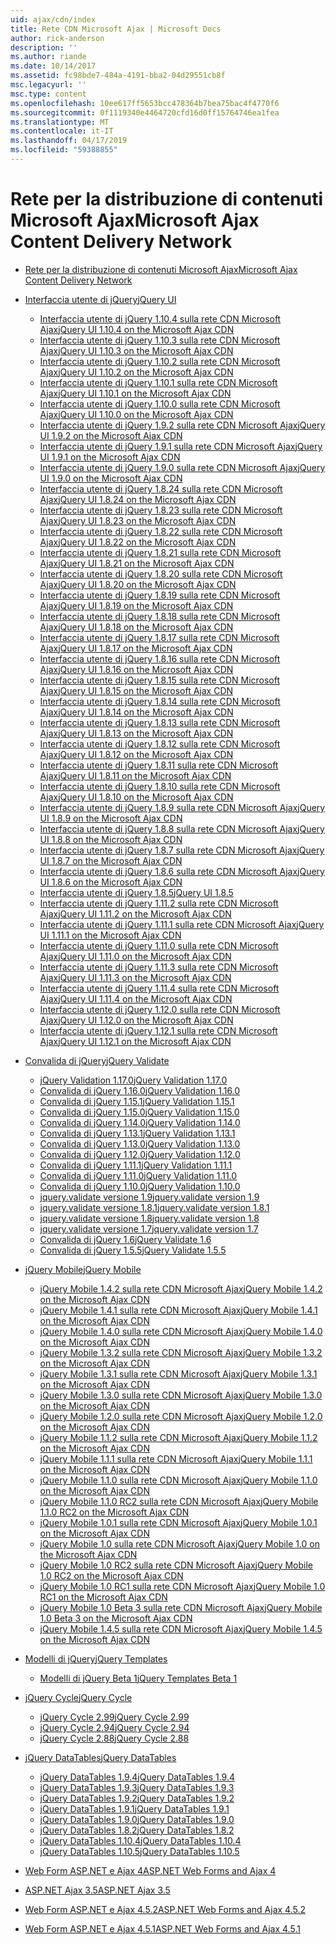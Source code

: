 ```yaml
---
uid: ajax/cdn/index
title: Rete CDN Microsoft Ajax | Microsoft Docs
author: rick-anderson
description: ''
ms.author: riande
ms.date: 10/14/2017
ms.assetid: fc98bde7-484a-4191-bba2-04d29551cb8f
msc.legacyurl: ''
msc.type: content
ms.openlocfilehash: 10ee617ff5653bcc478364b7bea75bac4f4770f6
ms.sourcegitcommit: 0f1119340e4464720cfd16d0ff15764746ea1fea
ms.translationtype: MT
ms.contentlocale: it-IT
ms.lasthandoff: 04/17/2019
ms.locfileid: "59388855"
---
```

# <a name="microsoft-ajax-content-delivery-network"></a><span data-ttu-id="5ea9b-102">Rete per la distribuzione di contenuti Microsoft Ajax</span><span class="sxs-lookup"><span data-stu-id="5ea9b-102">Microsoft Ajax Content Delivery Network</span></span>

- [<span data-ttu-id="5ea9b-103">Rete per la distribuzione di contenuti Microsoft Ajax</span><span class="sxs-lookup"><span data-stu-id="5ea9b-103">Microsoft Ajax Content Delivery Network</span></span>](overview.md)
- [<span data-ttu-id="5ea9b-104">Interfaccia utente di jQuery</span><span class="sxs-lookup"><span data-stu-id="5ea9b-104">jQuery UI</span></span>](jquery-ui/index.md)

    - [<span data-ttu-id="5ea9b-105">Interfaccia utente di jQuery 1.10.4 sulla rete CDN Microsoft Ajax</span><span class="sxs-lookup"><span data-stu-id="5ea9b-105">jQuery UI 1.10.4 on the Microsoft Ajax CDN</span></span>](jquery-ui/cdnjqueryui1104.md)
    - [<span data-ttu-id="5ea9b-106">Interfaccia utente di jQuery 1.10.3 sulla rete CDN Microsoft Ajax</span><span class="sxs-lookup"><span data-stu-id="5ea9b-106">jQuery UI 1.10.3 on the Microsoft Ajax CDN</span></span>](jquery-ui/cdnjqueryui1103.md)
    - [<span data-ttu-id="5ea9b-107">Interfaccia utente di jQuery 1.10.2 sulla rete CDN Microsoft Ajax</span><span class="sxs-lookup"><span data-stu-id="5ea9b-107">jQuery UI 1.10.2 on the Microsoft Ajax CDN</span></span>](jquery-ui/cdnjqueryui1102.md)
    - [<span data-ttu-id="5ea9b-108">Interfaccia utente di jQuery 1.10.1 sulla rete CDN Microsoft Ajax</span><span class="sxs-lookup"><span data-stu-id="5ea9b-108">jQuery UI 1.10.1 on the Microsoft Ajax CDN</span></span>](jquery-ui/cdnjqueryui1101.md)
    - [<span data-ttu-id="5ea9b-109">Interfaccia utente di jQuery 1.10.0 sulla rete CDN Microsoft Ajax</span><span class="sxs-lookup"><span data-stu-id="5ea9b-109">jQuery UI 1.10.0 on the Microsoft Ajax CDN</span></span>](jquery-ui/cdnjqueryui1100.md)
    - [<span data-ttu-id="5ea9b-110">Interfaccia utente di jQuery 1.9.2 sulla rete CDN Microsoft Ajax</span><span class="sxs-lookup"><span data-stu-id="5ea9b-110">jQuery UI 1.9.2 on the Microsoft Ajax CDN</span></span>](jquery-ui/cdnjqueryui192.md)
    - [<span data-ttu-id="5ea9b-111">Interfaccia utente di jQuery 1.9.1 sulla rete CDN Microsoft Ajax</span><span class="sxs-lookup"><span data-stu-id="5ea9b-111">jQuery UI 1.9.1 on the Microsoft Ajax CDN</span></span>](jquery-ui/cdnjqueryui191.md)
    - [<span data-ttu-id="5ea9b-112">Interfaccia utente di jQuery 1.9.0 sulla rete CDN Microsoft Ajax</span><span class="sxs-lookup"><span data-stu-id="5ea9b-112">jQuery UI 1.9.0 on the Microsoft Ajax CDN</span></span>](jquery-ui/cdnjqueryui190.md)
    - [<span data-ttu-id="5ea9b-113">Interfaccia utente di jQuery 1.8.24 sulla rete CDN Microsoft Ajax</span><span class="sxs-lookup"><span data-stu-id="5ea9b-113">jQuery UI 1.8.24 on the Microsoft Ajax CDN</span></span>](jquery-ui/cdnjqueryui1824.md)
    - [<span data-ttu-id="5ea9b-114">Interfaccia utente di jQuery 1.8.23 sulla rete CDN Microsoft Ajax</span><span class="sxs-lookup"><span data-stu-id="5ea9b-114">jQuery UI 1.8.23 on the Microsoft Ajax CDN</span></span>](jquery-ui/cdnjqueryui1823.md)
    - [<span data-ttu-id="5ea9b-115">Interfaccia utente di jQuery 1.8.22 sulla rete CDN Microsoft Ajax</span><span class="sxs-lookup"><span data-stu-id="5ea9b-115">jQuery UI 1.8.22 on the Microsoft Ajax CDN</span></span>](jquery-ui/cdnjqueryui1822.md)
    - [<span data-ttu-id="5ea9b-116">Interfaccia utente di jQuery 1.8.21 sulla rete CDN Microsoft Ajax</span><span class="sxs-lookup"><span data-stu-id="5ea9b-116">jQuery UI 1.8.21 on the Microsoft Ajax CDN</span></span>](jquery-ui/cdnjqueryui1821.md)
    - [<span data-ttu-id="5ea9b-117">Interfaccia utente di jQuery 1.8.20 sulla rete CDN Microsoft Ajax</span><span class="sxs-lookup"><span data-stu-id="5ea9b-117">jQuery UI 1.8.20 on the Microsoft Ajax CDN</span></span>](jquery-ui/cdnjqueryui1820.md)
    - [<span data-ttu-id="5ea9b-118">Interfaccia utente di jQuery 1.8.19 sulla rete CDN Microsoft Ajax</span><span class="sxs-lookup"><span data-stu-id="5ea9b-118">jQuery UI 1.8.19 on the Microsoft Ajax CDN</span></span>](jquery-ui/cdnjqueryui1819.md)
    - [<span data-ttu-id="5ea9b-119">Interfaccia utente di jQuery 1.8.18 sulla rete CDN Microsoft Ajax</span><span class="sxs-lookup"><span data-stu-id="5ea9b-119">jQuery UI 1.8.18 on the Microsoft Ajax CDN</span></span>](jquery-ui/cdnjqueryui1818.md)
    - [<span data-ttu-id="5ea9b-120">Interfaccia utente di jQuery 1.8.17 sulla rete CDN Microsoft Ajax</span><span class="sxs-lookup"><span data-stu-id="5ea9b-120">jQuery UI 1.8.17 on the Microsoft Ajax CDN</span></span>](jquery-ui/cdnjqueryui1817.md)
    - [<span data-ttu-id="5ea9b-121">Interfaccia utente di jQuery 1.8.16 sulla rete CDN Microsoft Ajax</span><span class="sxs-lookup"><span data-stu-id="5ea9b-121">jQuery UI 1.8.16 on the Microsoft Ajax CDN</span></span>](jquery-ui/cdnjqueryui1816.md)
    - [<span data-ttu-id="5ea9b-122">Interfaccia utente di jQuery 1.8.15 sulla rete CDN Microsoft Ajax</span><span class="sxs-lookup"><span data-stu-id="5ea9b-122">jQuery UI 1.8.15 on the Microsoft Ajax CDN</span></span>](jquery-ui/cdnjqueryui1815.md)
    - [<span data-ttu-id="5ea9b-123">Interfaccia utente di jQuery 1.8.14 sulla rete CDN Microsoft Ajax</span><span class="sxs-lookup"><span data-stu-id="5ea9b-123">jQuery UI 1.8.14 on the Microsoft Ajax CDN</span></span>](jquery-ui/cdnjqueryui1814.md)
    - [<span data-ttu-id="5ea9b-124">Interfaccia utente di jQuery 1.8.13 sulla rete CDN Microsoft Ajax</span><span class="sxs-lookup"><span data-stu-id="5ea9b-124">jQuery UI 1.8.13 on the Microsoft Ajax CDN</span></span>](jquery-ui/cdnjqueryui1813.md)
    - [<span data-ttu-id="5ea9b-125">Interfaccia utente di jQuery 1.8.12 sulla rete CDN Microsoft Ajax</span><span class="sxs-lookup"><span data-stu-id="5ea9b-125">jQuery UI 1.8.12 on the Microsoft Ajax CDN</span></span>](jquery-ui/cdnjqueryui1812.md)
    - [<span data-ttu-id="5ea9b-126">Interfaccia utente di jQuery 1.8.11 sulla rete CDN Microsoft Ajax</span><span class="sxs-lookup"><span data-stu-id="5ea9b-126">jQuery UI 1.8.11 on the Microsoft Ajax CDN</span></span>](jquery-ui/cdnjqueryui1811.md)
    - [<span data-ttu-id="5ea9b-127">Interfaccia utente di jQuery 1.8.10 sulla rete CDN Microsoft Ajax</span><span class="sxs-lookup"><span data-stu-id="5ea9b-127">jQuery UI 1.8.10 on the Microsoft Ajax CDN</span></span>](jquery-ui/cdnjqueryui1910.md)
    - [<span data-ttu-id="5ea9b-128">Interfaccia utente di jQuery 1.8.9 sulla rete CDN Microsoft Ajax</span><span class="sxs-lookup"><span data-stu-id="5ea9b-128">jQuery UI 1.8.9 on the Microsoft Ajax CDN</span></span>](jquery-ui/cdnjqueryui189.md)
    - [<span data-ttu-id="5ea9b-129">Interfaccia utente di jQuery 1.8.8 sulla rete CDN Microsoft Ajax</span><span class="sxs-lookup"><span data-stu-id="5ea9b-129">jQuery UI 1.8.8 on the Microsoft Ajax CDN</span></span>](jquery-ui/cdnjqueryui188.md)
    - [<span data-ttu-id="5ea9b-130">Interfaccia utente di jQuery 1.8.7 sulla rete CDN Microsoft Ajax</span><span class="sxs-lookup"><span data-stu-id="5ea9b-130">jQuery UI 1.8.7 on the Microsoft Ajax CDN</span></span>](jquery-ui/cdnjqueryui187.md)
    - [<span data-ttu-id="5ea9b-131">Interfaccia utente di jQuery 1.8.6 sulla rete CDN Microsoft Ajax</span><span class="sxs-lookup"><span data-stu-id="5ea9b-131">jQuery UI 1.8.6 on the Microsoft Ajax CDN</span></span>](jquery-ui/cdnjqueryui186.md)
    - [<span data-ttu-id="5ea9b-132">Interfaccia utente di jQuery 1.8.5</span><span class="sxs-lookup"><span data-stu-id="5ea9b-132">jQuery UI 1.8.5</span></span>](jquery-ui/cdnjqueryui185.md)
    - [<span data-ttu-id="5ea9b-133">Interfaccia utente di jQuery 1.11.2 sulla rete CDN Microsoft Ajax</span><span class="sxs-lookup"><span data-stu-id="5ea9b-133">jQuery UI 1.11.2 on the Microsoft Ajax CDN</span></span>](jquery-ui/cdnjqueryui1112.md)
    - [<span data-ttu-id="5ea9b-134">Interfaccia utente di jQuery 1.11.1 sulla rete CDN Microsoft Ajax</span><span class="sxs-lookup"><span data-stu-id="5ea9b-134">jQuery UI 1.11.1 on the Microsoft Ajax CDN</span></span>](jquery-ui/cdnjqueryui1111.md)
    - [<span data-ttu-id="5ea9b-135">Interfaccia utente di jQuery 1.11.0 sulla rete CDN Microsoft Ajax</span><span class="sxs-lookup"><span data-stu-id="5ea9b-135">jQuery UI 1.11.0 on the Microsoft Ajax CDN</span></span>](jquery-ui/cdnjqueryui1110.md)
    - [<span data-ttu-id="5ea9b-136">Interfaccia utente di jQuery 1.11.3 sulla rete CDN Microsoft Ajax</span><span class="sxs-lookup"><span data-stu-id="5ea9b-136">jQuery UI 1.11.3 on the Microsoft Ajax CDN</span></span>](jquery-ui/cdnjqueryui1113.md)
    - [<span data-ttu-id="5ea9b-137">Interfaccia utente di jQuery 1.11.4 sulla rete CDN Microsoft Ajax</span><span class="sxs-lookup"><span data-stu-id="5ea9b-137">jQuery UI 1.11.4 on the Microsoft Ajax CDN</span></span>](jquery-ui/cdnjqueryui1114.md)
    - [<span data-ttu-id="5ea9b-138">Interfaccia utente di jQuery 1.12.0 sulla rete CDN Microsoft Ajax</span><span class="sxs-lookup"><span data-stu-id="5ea9b-138">jQuery UI 1.12.0 on the Microsoft Ajax CDN</span></span>](jquery-ui/cdnjqueryui1120.md)
    - [<span data-ttu-id="5ea9b-139">Interfaccia utente di jQuery 1.12.1 sulla rete CDN Microsoft Ajax</span><span class="sxs-lookup"><span data-stu-id="5ea9b-139">jQuery UI 1.12.1 on the Microsoft Ajax CDN</span></span>](jquery-ui/cdnjqueryui1121.md)
- [<span data-ttu-id="5ea9b-140">Convalida di jQuery</span><span class="sxs-lookup"><span data-stu-id="5ea9b-140">jQuery Validate</span></span>](jquery-validate/index.md)

    - [<span data-ttu-id="5ea9b-141">jQuery Validation 1.17.0</span><span class="sxs-lookup"><span data-stu-id="5ea9b-141">jQuery Validation 1.17.0</span></span>](jquery-validate/cdnjqueryvalidate1170.md)
    - [<span data-ttu-id="5ea9b-142">Convalida di jQuery 1.16.0</span><span class="sxs-lookup"><span data-stu-id="5ea9b-142">jQuery Validation 1.16.0</span></span>](jquery-validate/cdnjqueryvalidate1160.md)
    - [<span data-ttu-id="5ea9b-143">Convalida di jQuery 1.15.1</span><span class="sxs-lookup"><span data-stu-id="5ea9b-143">jQuery Validation 1.15.1</span></span>](jquery-validate/cdnjqueryvalidate1151.md)
    - [<span data-ttu-id="5ea9b-144">Convalida di jQuery 1.15.0</span><span class="sxs-lookup"><span data-stu-id="5ea9b-144">jQuery Validation 1.15.0</span></span>](jquery-validate/cdnjqueryvalidate1150.md)
    - [<span data-ttu-id="5ea9b-145">Convalida di jQuery 1.14.0</span><span class="sxs-lookup"><span data-stu-id="5ea9b-145">jQuery Validation 1.14.0</span></span>](jquery-validate/cdnjqueryvalidate1140.md)
    - [<span data-ttu-id="5ea9b-146">Convalida di jQuery 1.13.1</span><span class="sxs-lookup"><span data-stu-id="5ea9b-146">jQuery Validation 1.13.1</span></span>](jquery-validate/cdnjqueryvalidate1131.md)
    - [<span data-ttu-id="5ea9b-147">Convalida di jQuery 1.13.0</span><span class="sxs-lookup"><span data-stu-id="5ea9b-147">jQuery Validation 1.13.0</span></span>](jquery-validate/cdnjqueryvalidate1130.md)
    - [<span data-ttu-id="5ea9b-148">Convalida di jQuery 1.12.0</span><span class="sxs-lookup"><span data-stu-id="5ea9b-148">jQuery Validation 1.12.0</span></span>](jquery-validate/cdnjqueryvalidate1120.md)
    - [<span data-ttu-id="5ea9b-149">Convalida di jQuery 1.11.1</span><span class="sxs-lookup"><span data-stu-id="5ea9b-149">jQuery Validation 1.11.1</span></span>](jquery-validate/cdnjqueryvalidate1111.md)
    - [<span data-ttu-id="5ea9b-150">Convalida di jQuery 1.11.0</span><span class="sxs-lookup"><span data-stu-id="5ea9b-150">jQuery Validation 1.11.0</span></span>](jquery-validate/cdnjqueryvalidate111.md)
    - [<span data-ttu-id="5ea9b-151">Convalida di jQuery 1.10.0</span><span class="sxs-lookup"><span data-stu-id="5ea9b-151">jQuery Validation 1.10.0</span></span>](jquery-validate/cdnjqueryvalidate110.md)
    - [<span data-ttu-id="5ea9b-152">jquery.validate versione 1.9</span><span class="sxs-lookup"><span data-stu-id="5ea9b-152">jquery.validate version 1.9</span></span>](jquery-validate/cdnjqueryvalidate19.md)
    - [<span data-ttu-id="5ea9b-153">jquery.validate versione 1.8.1</span><span class="sxs-lookup"><span data-stu-id="5ea9b-153">jquery.validate version 1.8.1</span></span>](jquery-validate/cdnjqueryvalidate181.md)
    - [<span data-ttu-id="5ea9b-154">jquery.validate versione 1.8</span><span class="sxs-lookup"><span data-stu-id="5ea9b-154">jquery.validate version 1.8</span></span>](jquery-validate/cdnjqueryvalidate18.md)
    - [<span data-ttu-id="5ea9b-155">jquery.validate versione 1.7</span><span class="sxs-lookup"><span data-stu-id="5ea9b-155">jquery.validate version 1.7</span></span>](jquery-validate/cdnjqueryvalidate17.md)
    - [<span data-ttu-id="5ea9b-156">Convalida di jQuery 1.6</span><span class="sxs-lookup"><span data-stu-id="5ea9b-156">jQuery Validate 1.6</span></span>](jquery-validate/cdnjqueryvalidate16.md)
    - [<span data-ttu-id="5ea9b-157">Convalida di jQuery 1.5.5</span><span class="sxs-lookup"><span data-stu-id="5ea9b-157">jQuery Validate 1.5.5</span></span>](jquery-validate/cdnjqueryvalidate155.md)
- [<span data-ttu-id="5ea9b-158">jQuery Mobile</span><span class="sxs-lookup"><span data-stu-id="5ea9b-158">jQuery Mobile</span></span>](jquery-mobile/index.md)

    - [<span data-ttu-id="5ea9b-159">jQuery Mobile 1.4.2 sulla rete CDN Microsoft Ajax</span><span class="sxs-lookup"><span data-stu-id="5ea9b-159">jQuery Mobile 1.4.2 on the Microsoft Ajax CDN</span></span>](jquery-mobile/cdnjquerymobile142.md)
    - [<span data-ttu-id="5ea9b-160">jQuery Mobile 1.4.1 sulla rete CDN Microsoft Ajax</span><span class="sxs-lookup"><span data-stu-id="5ea9b-160">jQuery Mobile 1.4.1 on the Microsoft Ajax CDN</span></span>](jquery-mobile/cdnjquerymobile141.md)
    - [<span data-ttu-id="5ea9b-161">jQuery Mobile 1.4.0 sulla rete CDN Microsoft Ajax</span><span class="sxs-lookup"><span data-stu-id="5ea9b-161">jQuery Mobile 1.4.0 on the Microsoft Ajax CDN</span></span>](jquery-mobile/cdnjquerymobile140.md)
    - [<span data-ttu-id="5ea9b-162">jQuery Mobile 1.3.2 sulla rete CDN Microsoft Ajax</span><span class="sxs-lookup"><span data-stu-id="5ea9b-162">jQuery Mobile 1.3.2 on the Microsoft Ajax CDN</span></span>](jquery-mobile/cdnjquerymobile132.md)
    - [<span data-ttu-id="5ea9b-163">jQuery Mobile 1.3.1 sulla rete CDN Microsoft Ajax</span><span class="sxs-lookup"><span data-stu-id="5ea9b-163">jQuery Mobile 1.3.1 on the Microsoft Ajax CDN</span></span>](jquery-mobile/cdnjquerymobile131.md)
    - [<span data-ttu-id="5ea9b-164">jQuery Mobile 1.3.0 sulla rete CDN Microsoft Ajax</span><span class="sxs-lookup"><span data-stu-id="5ea9b-164">jQuery Mobile 1.3.0 on the Microsoft Ajax CDN</span></span>](jquery-mobile/cdnjquerymobile130.md)
    - [<span data-ttu-id="5ea9b-165">jQuery Mobile 1.2.0 sulla rete CDN Microsoft Ajax</span><span class="sxs-lookup"><span data-stu-id="5ea9b-165">jQuery Mobile 1.2.0 on the Microsoft Ajax CDN</span></span>](jquery-mobile/cdnjquerymobile120.md)
    - [<span data-ttu-id="5ea9b-166">jQuery Mobile 1.1.2 sulla rete CDN Microsoft Ajax</span><span class="sxs-lookup"><span data-stu-id="5ea9b-166">jQuery Mobile 1.1.2 on the Microsoft Ajax CDN</span></span>](jquery-mobile/cdnjquerymobile112.md)
    - [<span data-ttu-id="5ea9b-167">jQuery Mobile 1.1.1 sulla rete CDN Microsoft Ajax</span><span class="sxs-lookup"><span data-stu-id="5ea9b-167">jQuery Mobile 1.1.1 on the Microsoft Ajax CDN</span></span>](jquery-mobile/cdnjquerymobile111.md)
    - [<span data-ttu-id="5ea9b-168">jQuery Mobile 1.1.0 sulla rete CDN Microsoft Ajax</span><span class="sxs-lookup"><span data-stu-id="5ea9b-168">jQuery Mobile 1.1.0 on the Microsoft Ajax CDN</span></span>](jquery-mobile/cdnjquerymobile110.md)
    - [<span data-ttu-id="5ea9b-169">jQuery Mobile 1.1.0 RC2 sulla rete CDN Microsoft Ajax</span><span class="sxs-lookup"><span data-stu-id="5ea9b-169">jQuery Mobile 1.1.0 RC2 on the Microsoft Ajax CDN</span></span>](jquery-mobile/cdnjquerymobile110rc2.md)
    - [<span data-ttu-id="5ea9b-170">jQuery Mobile 1.0.1 sulla rete CDN Microsoft Ajax</span><span class="sxs-lookup"><span data-stu-id="5ea9b-170">jQuery Mobile 1.0.1 on the Microsoft Ajax CDN</span></span>](jquery-mobile/cdnjquerymobile101.md)
    - [<span data-ttu-id="5ea9b-171">jQuery Mobile 1.0 sulla rete CDN Microsoft Ajax</span><span class="sxs-lookup"><span data-stu-id="5ea9b-171">jQuery Mobile 1.0 on the Microsoft Ajax CDN</span></span>](jquery-mobile/cdnjquerymobile10.md)
    - [<span data-ttu-id="5ea9b-172">jQuery Mobile 1.0 RC2 sulla rete CDN Microsoft Ajax</span><span class="sxs-lookup"><span data-stu-id="5ea9b-172">jQuery Mobile 1.0 RC2 on the Microsoft Ajax CDN</span></span>](jquery-mobile/cdnjquerymobile10rc2.md)
    - [<span data-ttu-id="5ea9b-173">jQuery Mobile 1.0 RC1 sulla rete CDN Microsoft Ajax</span><span class="sxs-lookup"><span data-stu-id="5ea9b-173">jQuery Mobile 1.0 RC1 on the Microsoft Ajax CDN</span></span>](jquery-mobile/cdnjquerymobile10rc1.md)
    - [<span data-ttu-id="5ea9b-174">jQuery Mobile 1.0 Beta 3 sulla rete CDN Microsoft Ajax</span><span class="sxs-lookup"><span data-stu-id="5ea9b-174">jQuery Mobile 1.0 Beta 3 on the Microsoft Ajax CDN</span></span>](jquery-mobile/cdnjquerymobile10b3.md)
    - [<span data-ttu-id="5ea9b-175">jQuery Mobile 1.4.5 sulla rete CDN Microsoft Ajax</span><span class="sxs-lookup"><span data-stu-id="5ea9b-175">jQuery Mobile 1.4.5 on the Microsoft Ajax CDN</span></span>](jquery-mobile/cdnjquerymobile145.md)
- [<span data-ttu-id="5ea9b-176">Modelli di jQuery</span><span class="sxs-lookup"><span data-stu-id="5ea9b-176">jQuery Templates</span></span>](jquery-templates/index.md)

    - [<span data-ttu-id="5ea9b-177">Modelli di jQuery Beta 1</span><span class="sxs-lookup"><span data-stu-id="5ea9b-177">jQuery Templates Beta 1</span></span>](jquery-templates/cdnjquerytemplatesbeta1.md)
- [<span data-ttu-id="5ea9b-178">jQuery Cycle</span><span class="sxs-lookup"><span data-stu-id="5ea9b-178">jQuery Cycle</span></span>](jquery-cycle/index.md)

    - [<span data-ttu-id="5ea9b-179">jQuery Cycle 2.99</span><span class="sxs-lookup"><span data-stu-id="5ea9b-179">jQuery Cycle 2.99</span></span>](jquery-cycle/cdnjquerycycle299.md)
    - [<span data-ttu-id="5ea9b-180">jQuery Cycle 2.94</span><span class="sxs-lookup"><span data-stu-id="5ea9b-180">jQuery Cycle 2.94</span></span>](jquery-cycle/cdnjquerycycle294.md)
    - [<span data-ttu-id="5ea9b-181">jQuery Cycle 2.88</span><span class="sxs-lookup"><span data-stu-id="5ea9b-181">jQuery Cycle 2.88</span></span>](jquery-cycle/cdnjquerycycle288.md)
- [<span data-ttu-id="5ea9b-182">jQuery DataTables</span><span class="sxs-lookup"><span data-stu-id="5ea9b-182">jQuery DataTables</span></span>](jquery-datatables/index.md)

    - [<span data-ttu-id="5ea9b-183">jQuery DataTables 1.9.4</span><span class="sxs-lookup"><span data-stu-id="5ea9b-183">jQuery DataTables 1.9.4</span></span>](jquery-datatables/cdnjquerydatatables194.md)
    - [<span data-ttu-id="5ea9b-184">jQuery DataTables 1.9.3</span><span class="sxs-lookup"><span data-stu-id="5ea9b-184">jQuery DataTables 1.9.3</span></span>](jquery-datatables/cdnjquerydatatables193.md)
    - [<span data-ttu-id="5ea9b-185">jQuery DataTables 1.9.2</span><span class="sxs-lookup"><span data-stu-id="5ea9b-185">jQuery DataTables 1.9.2</span></span>](jquery-datatables/cdnjquerydatatables192.md)
    - [<span data-ttu-id="5ea9b-186">jQuery DataTables 1.9.1</span><span class="sxs-lookup"><span data-stu-id="5ea9b-186">jQuery DataTables 1.9.1</span></span>](jquery-datatables/cdnjquerydatatables191.md)
    - [<span data-ttu-id="5ea9b-187">jQuery DataTables 1.9.0</span><span class="sxs-lookup"><span data-stu-id="5ea9b-187">jQuery DataTables 1.9.0</span></span>](jquery-datatables/cdnjquerydatatables190.md)
    - [<span data-ttu-id="5ea9b-188">jQuery DataTables 1.8.2</span><span class="sxs-lookup"><span data-stu-id="5ea9b-188">jQuery DataTables 1.8.2</span></span>](jquery-datatables/cdnjquerydatatables182.md)
    - [<span data-ttu-id="5ea9b-189">jQuery DataTables 1.10.4</span><span class="sxs-lookup"><span data-stu-id="5ea9b-189">jQuery DataTables 1.10.4</span></span>](jquery-datatables/cdnjquerydatatables104.md)
    - [<span data-ttu-id="5ea9b-190">jQuery DataTables 1.10.5</span><span class="sxs-lookup"><span data-stu-id="5ea9b-190">jQuery DataTables 1.10.5</span></span>](jquery-datatables/cdnjquerydatatables105.md)
- [<span data-ttu-id="5ea9b-191">Web Form ASP.NET e Ajax 4</span><span class="sxs-lookup"><span data-stu-id="5ea9b-191">ASP.NET Web Forms and Ajax 4</span></span>](cdnajax4.md)
- [<span data-ttu-id="5ea9b-192">ASP.NET Ajax 3.5</span><span class="sxs-lookup"><span data-stu-id="5ea9b-192">ASP.NET Ajax 3.5</span></span>](cdnajax35.md)
- [<span data-ttu-id="5ea9b-193">Web Form ASP.NET e Ajax 4.5.2</span><span class="sxs-lookup"><span data-stu-id="5ea9b-193">ASP.NET Web Forms and Ajax 4.5.2</span></span>](cdnajax452.md)
- [<span data-ttu-id="5ea9b-194">Web Form ASP.NET e Ajax 4.5.1</span><span class="sxs-lookup"><span data-stu-id="5ea9b-194">ASP.NET Web Forms and Ajax 4.5.1</span></span>](cdnajax451.md)
